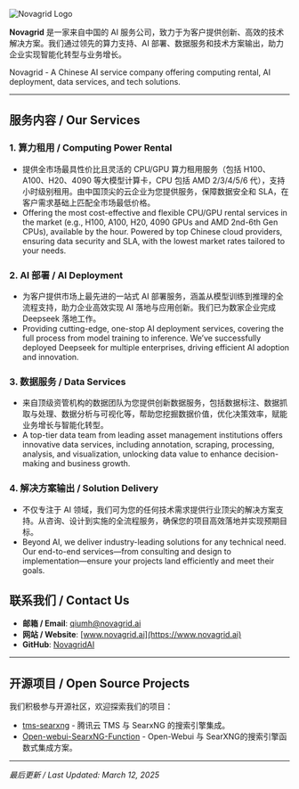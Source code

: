 ![Novagrid Logo](https://novagrid.cn/images/footerLogo.png) 

**Novagrid** 是一家来自中国的 AI 服务公司，致力于为客户提供创新、高效的技术解决方案。我们通过领先的算力支持、AI 部署、数据服务和技术方案输出，助力企业实现智能化转型与业务增长。

Novagrid - A Chinese AI service company offering computing rental, AI deployment, data services, and tech solutions.


---

## 服务内容 / Our Services

### 1. 算力租用 / Computing Power Rental
- 提供全市场最具性价比且灵活的 CPU/GPU 算力租用服务（包括 H100、A100、H20、4090 等大模型计算卡，CPU 包括 AMD 2/3/4/5/6 代），支持小时级别租用。由中国顶尖的云企业为您提供服务，保障数据安全和 SLA，在客户需求基础上匹配全市场最低价格。  
- Offering the most cost-effective and flexible CPU/GPU rental services in the market (e.g., H100, A100, H20, 4090 GPUs and AMD 2nd-6th Gen CPUs), available by the hour. Powered by top Chinese cloud providers, ensuring data security and SLA, with the lowest market rates tailored to your needs.

### 2. AI 部署 / AI Deployment
- 为客户提供市场上最先进的一站式 AI 部署服务，涵盖从模型训练到推理的全流程支持，助力企业高效实现 AI 落地与应用创新。我们已为数家企业完成 Deepseek 落地工作。  
- Providing cutting-edge, one-stop AI deployment services, covering the full process from model training to inference. We’ve successfully deployed Deepseek for multiple enterprises, driving efficient AI adoption and innovation.

### 3. 数据服务 / Data Services
- 来自顶级资管机构的数据团队为您提供创新数据服务，包括数据标注、数据抓取与处理、数据分析与可视化等，帮助您挖掘数据价值，优化决策效率，赋能业务增长与智能化转型。  
- A top-tier data team from leading asset management institutions offers innovative data services, including annotation, scraping, processing, analysis, and visualization, unlocking data value to enhance decision-making and business growth.

### 4. 解决方案输出 / Solution Delivery
- 不仅专注于 AI 领域，我们可为您的任何技术需求提供行业顶尖的解决方案支持。从咨询、设计到实施的全流程服务，确保您的项目高效落地并实现预期目标。  
- Beyond AI, we deliver industry-leading solutions for any technical need. Our end-to-end services—from consulting and design to implementation—ensure your projects land efficiently and meet their goals.


## 联系我们 / Contact Us
- **邮箱 / Email**: [qiumh@novagrid.ai](mailto:qiumh@novagrid.ai) <!-- 替换为实际邮箱 -->
- **网站 / Website**: [www.novagrid.ai](https://www.novagrid.ai) <!-- 替换为实际网站 -->
- **GitHub**: [NovagridAI](https://github.com/NovagridAI) <!-- 替换为实际 GitHub 链接 -->

---

## 开源项目 / Open Source Projects
我们积极参与开源社区，欢迎探索我们的项目：
- [tms-searxng](https://github.com/novagrid/tms-searxng) - 腾讯云 TMS 与 SearxNG 的搜索引擎集成。
- [Open-webui-SearxNG-Function](https://github.com/NovagridAI/Open-webui-SearxNG-Function) - Open-Webui 与 SearXNG的搜索引擎函数式集成方案。
---

*最后更新 / Last Updated: March 12, 2025*
